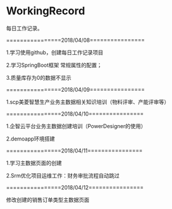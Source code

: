 # WorkingRecord
每日工作记录。

================2018/04/08================

1.学习使用github，创建每日工作记录项目

2.学习SpringBoot框架
	常规属性的配置；

3.质量库存为0的数据不显示

================2018/04/09================

1.scp美菱智慧生产业务主数据相关知识培训（物料评审、产能评审等）

================2018/04/10================

1.企智云平台业务主数据创建培训（PowerDesigner的使用）

2.demoapp环境搭建

================2018/04/11================

1.学习主数据页面的创建

2.Srm优化项目运维工作：财务审批流程自动跳过

================2018/04/12================

修改创建的销售订单类型主数据页面
